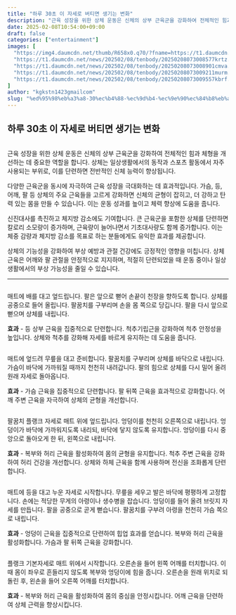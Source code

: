 ```yaml
---
title: "하루 30초 이 자세로 버티면 생기는 변화"
description: "근육 성장을 위한 상체 운동은 신체의 상부 근육군을 강화하여 전체적인 힘과 체형을 개선하는 데 중요한 역할을 합니다. 상체는 일상생활에서의 동작과 스포츠 활동에서 자주 사용되는 부위로, 이를 단련하면 전반적인 신체 능력이 향상됩니다."
date: 2025-02-08T10:54:00+09:00
draft: false
categories: ["entertainment"]
images: [
  "https://img4.daumcdn.net/thumb/R658x0.q70/?fname=https://t1.daumcdn.net/news/202502/08/tenbody/20250208073008280kncx.jpg"
  "https://t1.daumcdn.net/news/202502/08/tenbody/20250208073008577krtz.gif"
  "https://t1.daumcdn.net/news/202502/08/tenbody/20250208073008901cmva.gif"
  "https://t1.daumcdn.net/news/202502/08/tenbody/20250208073009211murm.gif"
  "https://t1.daumcdn.net/news/202502/08/tenbody/20250208073009557kbrf.gif"
]
author: "kgkstn1423gmailcom"
slug: "%ed%95%98%eb%a3%a8-30%ec%b4%88-%ec%9d%b4-%ec%9e%90%ec%84%b8%eb%a1%9c-%eb%b2%84%ed%8b%b0%eb%a9%b4-%ec%83%9d%ea%b8%b0%eb%8a%94-%eb%b3%80%ed%99%94"
---
```


<h2 >하루 30초 이 자세로 버티면 생기는 변화</h2> <figure ><img src="https://img4.daumcdn.net/thumb/R658x0.q70/?fname=https://t1.daumcdn.net/news/202502/08/tenbody/20250208073008280kncx.jpg" alt=""/></figure> <p>근육 성장을 위한 상체 운동은 신체의 상부 근육군을 강화하여 전체적인 힘과 체형을 개선하는 데 중요한 역할을 합니다. 상체는 일상생활에서의 동작과 스포츠 활동에서 자주 사용되는 부위로, 이를 단련하면 전반적인 신체 능력이 향상됩니다.</p> <p>다양한 근육군을 동시에 자극하여 근육 성장을 극대화하는 데 효과적입니다. 가슴, 등, 어깨, 팔 등 상체의 주요 근육들을 고르게 강화하면 신체의 균형이 잡히고, 더 강하고 탄력 있는 몸을 만들 수 있습니다. 이는 운동 성과를 높이고 체력 향상에 도움을 줍니다.</p> <p>신진대사를 촉진하고 체지방 감소에도 기여합니다. 큰 근육군을 포함한 상체를 단련하면 칼로리 소모량이 증가하며, 근육량이 늘어나면서 기초대사량도 함께 증가합니다. 이는 체중 감량과 체지방 감소를 목표로 하는 분들에게도 유익한 효과를 제공합니다.</p> <p>상체의 기능성을 강화하여 부상 예방과 관절 건강에도 긍정적인 영향을 미칩니다. 상체 근육은 어깨와 팔 관절을 안정적으로 지지하며, 적절히 단련되었을 때 운동 중이나 일상생활에서의 부상 가능성을 줄일 수 있습니다.</p> <hr /> <figure ><img src="https://t1.daumcdn.net/news/202502/08/tenbody/20250208073008577krtz.gif" alt=""/></figure> <p>매트에 배를 대고 엎드립니다. 팔은 앞으로 뻗어 손끝이 천장을 향하도록 합니다. 상체를 공중으로 들어 올립니다. 팔꿈치를 구부리며 손을 몸 쪽으로 당깁니다. 팔을 다시 앞으로 뻗으며 상체를 내립니다.</p> <p><strong>효과</strong> - 등 상부 근육을 집중적으로 단련합니다. 척추기립근을 강화하여 척추 안정성을 높입니다. 상체와 척추를 강화해 자세를 바르게 유지하는 데 도움을 줍니다.</p> <figure ><img src="https://t1.daumcdn.net/news/202502/08/tenbody/20250208073008901cmva.gif" alt=""/></figure> <p>매트에 엎드려 무릎을 대고 준비합니다. 팔꿈치를 구부리며 상체를 바닥으로 내립니다. 가슴이 바닥에 가까워질 때까지 천천히 내려갑니다. 팔의 힘으로 상체를 다시 밀어 올려 원래 자세로 돌아옵니다.</p> <p><strong>효과</strong> - 가슴 근육을 집중적으로 단련합니다. 팔 뒤쪽 근육을 효과적으로 강화합니다. 어깨 주변 근육을 자극하여 상체의 균형을 개선합니다.</p> <figure ><img src="https://t1.daumcdn.net/news/202502/08/tenbody/20250208073009211murm.gif" alt=""/></figure> <p>팔꿈치 플랭크 자세로 매트 위에 엎드립니다. 엉덩이를 천천히 오른쪽으로 내립니다. 엉덩이가 바닥에 가까워지도록 내리되, 바닥에 닿지 않도록 유지합니다. 엉덩이를 다시 중앙으로 돌아오게 한 뒤, 왼쪽으로 내립니다.</p> <p><strong>효과</strong> - 복부와 허리 근육을 활성화하여 몸의 균형을 유지합니다. 척추 주변 근육을 강화하여 허리 건강을 개선합니다. 상체와 하체 근육을 함께 사용하며 전신을 조화롭게 단련합니다.</p> <figure ><img src="https://t1.daumcdn.net/news/202502/08/tenbody/20250208073009557kbrf.gif" alt=""/></figure> <p>매트에 등을 대고 누운 자세로 시작합니다. 무릎을 세우고 발은 바닥에 평평하게 고정합니다. 손에는 적당한 무게의 아령이나 생수병을 잡습니다. 엉덩이를 들어 올려 브릿지 자세를 만듭니다. 팔을 공중으로 곧게 뻗습니다. 팔꿈치를 구부려 아령을 천천히 가슴 쪽으로 내립니다.</p> <p><strong>효과</strong> - 엉덩이 근육을 집중적으로 단련하여 힙업 효과를 얻습니다. 복부와 허리 근육을 활성화합니다. 가슴과 팔 뒤쪽 근육을 강화합니다.</p> <figure ><img src="https://t1.daumcdn.net/news/202502/08/tenbody/20250208073009881stqx.gif" alt=""/></figure> <p>플랭크 기본자세로 매트 위에서 시작합니다. 오른손을 들어 왼쪽 어깨를 터치합니다. 이때 몸이 좌우로 흔들리지 않도록 복부와 엉덩이에 힘을 줍니다. 오른손을 원래 위치로 되돌린 후, 왼손을 들어 오른쪽 어깨를 터치합니다.</p> <p><strong>효과</strong> - 복부와 허리 근육을 활성화하여 몸의 중심을 안정시킵니다. 어깨 근육을 단련하여 상체 근력을 향상시킵니다.</p>